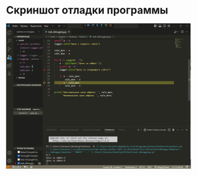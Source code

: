 # Скриншот отладки программы
![отладка](https://github.com/GontarRV/Python/blob/main/Practice/debugging.jpg)
